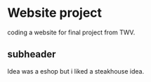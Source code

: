 # Website project

coding a website for final project from TWV.

## subheader
Idea was a eshop but i liked a steakhouse idea.